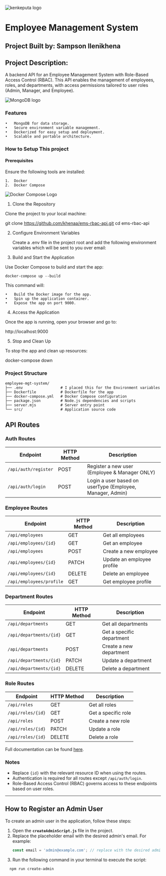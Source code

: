 ![kenkeputa logo](https://kenkeputa.com/wp-content/uploads/2024/09/Group-1171275090-1.png)

# Employee Management System

## Project Built by: Sampson Ilenikhena

## Project Description:

A backend API for an Employee Management System with Role-Based Access Control (RBAC). This API enables the management of employees, roles, and departments, with access permissions tailored to user roles (Admin, Manager, and Employee).

![MongoDB logo](https://encrypted-tbn0.gstatic.com/images?q=tbn:ANd9GcTvyRmieFYEx56pJ4SVB4N1QWY0-NNBNs1WKw&s)

### Features

    •	MongoDB for data storage.
    •	Secure environment variable management.
    •	Dockerized for easy setup and deployment.
    •	Scalable and portable architecture.

### How to Setup This project

#### Prerequisites

Ensure the following tools are installed:

    1.	Docker
    2.	Docker Compose

![Docker Compose Logo](https://miro.medium.com/v2/resize:fit:1400/1*2G5KOQVzqVIbxxxeKECZkA.jpeg)

1. Clone the Repository

Clone the project to your local machine:

git clone https://github.com/khenaa/ems-rbac-api.git
cd ems-rbac-api

2. Configure Environment Variables

   Create a .env file in the project root and add the following environment variables which will be sent to you over email:

3. Build and Start the Application

Use Docker Compose to build and start the app:

    docker-compose up --build

This command will:

    •	Build the Docker image for the app.
    •	Spin up the application container.
    •	Expose the app on port 9000.

4. Access the Application

Once the app is running, open your browser and go to:

http://localhost:9000

5. Stop and Clean Up

To stop the app and clean up resources:

docker-compose down

### Project Structure

    employee-mgt-system/
    ├── .env                 # I placed this for the Environment variables
    ├── Dockerfile           # Dockerfile for the app
    ├── docker-compose.yml   # Docker Compose configuration
    ├── package.json         # Node.js dependencies and scripts
    ├── server.mjs           # Server entry point
    └── src/                 # Application source code

## API Routes

### Auth Routes

| Endpoint             | HTTP Method | Description                                               |
| -------------------- | ----------- | --------------------------------------------------------- |
| `/api/auth/register` | POST        | Register a new user (Employee & Manager ONLY)             |
| `/api/auth/login`    | POST        | Login a user based on userType (Employee, Manager, Admin) |

### Employee Routes

| Endpoint                 | HTTP Method | Description                |
| ------------------------ | ----------- | -------------------------- |
| `/api/employees`         | GET         | Get all employees          |
| `/api/employees/{id}`    | GET         | Get an employee            |
| `/api/employees`         | POST        | Create a new employee      |
| `/api/employees/{id}`    | PATCH       | Update an employee profile |
| `/api/employees/{id}`    | DELETE      | Delete an employee         |
| `/api/employees/profile` | GET         | Get employee profile       |

### Department Routes

| Endpoint                | HTTP Method | Description               |
| ----------------------- | ----------- | ------------------------- |
| `/api/departments`      | GET         | Get all departments       |
| `/api/departments/{id}` | GET         | Get a specific department |
| `/api/departments`      | POST        | Create a new department   |
| `/api/departments/{id}` | PATCH       | Update a department       |
| `/api/departments/{id}` | DELETE      | Delete a department       |

### Role Routes

| Endpoint          | HTTP Method | Description         |
| ----------------- | ----------- | ------------------- |
| `/api/roles`      | GET         | Get all roles       |
| `/api/roles/{id}` | GET         | Get a specific role |
| `/api/roles`      | POST        | Create a new role   |
| `/api/roles/{id}` | PATCH       | Update a role       |
| `/api/roles/{id}` | DELETE      | Delete a role       |

Full documentation can be found [here]().

### Notes

- Replace `{id}` with the relevant resource ID when using the routes.
- Authentication is required for all routes except `/api/auth/login`.
- Role-Based Access Control (RBAC) governs access to these endpoints based on user roles.

---

## How to Register an Admin User

To create an admin user in the application, follow these steps:

1. Open the **`createAdminScript.js`** file in the project.
2. Replace the placeholder email with the desired admin's email. For example:
   ```javascript
   const email = 'admin@example.com'; // replace with the desired admin email
   ```
3. Run the following command in your terminal to execute the script:

```bash
  npm run create-admin
```
